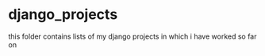# django_projects
this folder contains lists of my django projects in which i have worked so far on 
